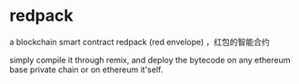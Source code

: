 # redpack
a blockchain smart contract redpack (red envelope) ，红包的智能合约

simply compile it through remix, and deploy the bytecode on any ethereum base private chain or on ethereum it'self.

